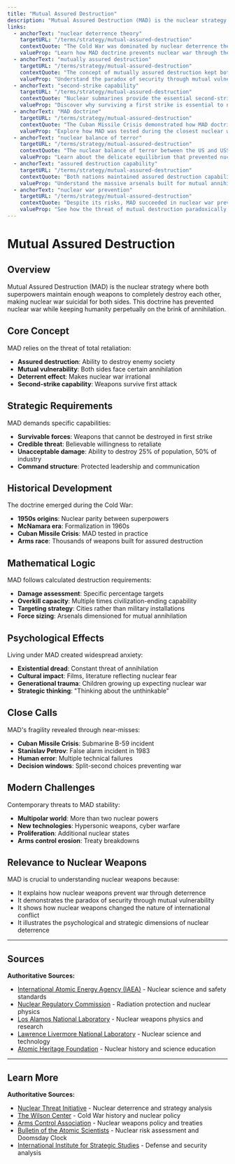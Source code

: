 ```yaml
---
title: "Mutual Assured Destruction"
description: "Mutual Assured Destruction (MAD) is the nuclear strategy where both superpowers maintain enough weapons to completely destroy each other, making nuclear war ..."
links:
  - anchorText: "nuclear deterrence theory"
    targetURL: "/terms/strategy/mutual-assured-destruction"
    contextQuote: "The Cold War was dominated by nuclear deterrence theory that evolved into Mutual Assured Destruction"
    valueProp: "Learn how MAD doctrine prevents nuclear war through the threat of mutual annihilation"
  - anchorText: "mutually assured destruction"
    targetURL: "/terms/strategy/mutual-assured-destruction"
    contextQuote: "The concept of mutually assured destruction kept both superpowers from launching first strikes"
    valueProp: "Understand the paradox of security through mutual vulnerability"
  - anchorText: "second-strike capability"
    targetURL: "/terms/strategy/mutual-assured-destruction"
    contextQuote: "Nuclear submarines provide the essential second-strike capability for credible deterrence"
    valueProp: "Discover why surviving a first strike is essential to nuclear deterrence"
  - anchorText: "MAD doctrine"
    targetURL: "/terms/strategy/mutual-assured-destruction"
    contextQuote: "The Cuban Missile Crisis demonstrated how MAD doctrine shaped superpower decision-making"
    valueProp: "Explore how MAD was tested during the closest nuclear war scenario"
  - anchorText: "nuclear balance of terror"
    targetURL: "/terms/strategy/mutual-assured-destruction"
    contextQuote: "The nuclear balance of terror between the US and USSR prevented direct military conflict"
    valueProp: "Learn about the delicate equilibrium that prevented nuclear war"
  - anchorText: "assured destruction capability"
    targetURL: "/terms/strategy/mutual-assured-destruction"
    contextQuote: "Both nations maintained assured destruction capability with thousands of warheads"
    valueProp: "Understand the massive arsenals built for mutual annihilation"
  - anchorText: "nuclear war prevention"
    targetURL: "/terms/strategy/mutual-assured-destruction"
    contextQuote: "Despite its risks, MAD succeeded in nuclear war prevention throughout the Cold War"
    valueProp: "See how the threat of mutual destruction paradoxically prevented war"
---
```


# Mutual Assured Destruction

## Overview

Mutual Assured Destruction (MAD) is the nuclear strategy where both superpowers maintain enough weapons to completely destroy each other, making nuclear war suicidal for both sides. This doctrine has prevented nuclear war while keeping humanity perpetually on the brink of annihilation.

## Core Concept

MAD relies on the threat of total retaliation:
- **Assured destruction**: Ability to destroy enemy society
- **Mutual vulnerability**: Both sides face certain annihilation
- **Deterrent effect**: Makes nuclear war irrational
- **Second-strike capability**: Weapons survive first attack

## Strategic Requirements

MAD demands specific capabilities:
- **Survivable forces**: Weapons that cannot be destroyed in first strike
- **Credible threat**: Believable willingness to retaliate
- **Unacceptable damage**: Ability to destroy 25% of population, 50% of industry
- **Command structure**: Protected leadership and communication

## Historical Development

The doctrine emerged during the Cold War:
- **1950s origins**: Nuclear parity between superpowers
- **McNamara era**: Formalization in 1960s
- **Cuban Missile Crisis**: MAD tested in practice
- **Arms race**: Thousands of weapons built for assured destruction

## Mathematical Logic

MAD follows calculated destruction requirements:
- **Damage assessment**: Specific percentage targets
- **Overkill capacity**: Multiple times civilization-ending capability
- **Targeting strategy**: Cities rather than military installations
- **Force sizing**: Arsenals dimensioned for mutual annihilation

## Psychological Effects

Living under MAD created widespread anxiety:
- **Existential dread**: Constant threat of annihilation
- **Cultural impact**: Films, literature reflecting nuclear fear
- **Generational trauma**: Children growing up expecting nuclear war
- **Strategic thinking**: "Thinking about the unthinkable"

## Close Calls

MAD's fragility revealed through near-misses:
- **Cuban Missile Crisis**: Submarine B-59 incident
- **Stanislav Petrov**: False alarm incident in 1983
- **Human error**: Multiple technical failures
- **Decision windows**: Split-second choices preventing war

## Modern Challenges

Contemporary threats to MAD stability:
- **Multipolar world**: More than two nuclear powers
- **New technologies**: Hypersonic weapons, cyber warfare
- **Proliferation**: Additional nuclear states
- **Arms control erosion**: Treaty breakdowns

## Relevance to Nuclear Weapons

MAD is crucial to understanding nuclear weapons because:
- It explains how nuclear weapons prevent war through deterrence
- It demonstrates the paradox of security through mutual vulnerability
- It shows how nuclear weapons changed the nature of international conflict
- It illustrates the psychological and strategic dimensions of nuclear deterrence

---

## Sources

**Authoritative Sources:**

- [International Atomic Energy Agency (IAEA)](https://www.iaea.org) - Nuclear science and safety standards
- [Nuclear Regulatory Commission](https://www.nrc.gov) - Radiation protection and nuclear physics
- [Los Alamos National Laboratory](https://www.lanl.gov) - Nuclear weapons physics and research
- [Lawrence Livermore National Laboratory](https://www.llnl.gov) - Nuclear science and technology
- [Atomic Heritage Foundation](https://www.atomicheritage.org) - Nuclear history and science education

---

## Learn More

**Authoritative Sources:**

- [Nuclear Threat Initiative](https://www.nti.org) - Nuclear deterrence and strategy analysis
- [The Wilson Center](https://www.wilsoncenter.org) - Cold War history and nuclear policy
- [Arms Control Association](https://www.armscontrol.org) - Nuclear weapons policy and treaties
- [Bulletin of the Atomic Scientists](https://thebulletin.org) - Nuclear risk assessment and Doomsday Clock
- [International Institute for Strategic Studies](https://www.iiss.org) - Defense and security analysis